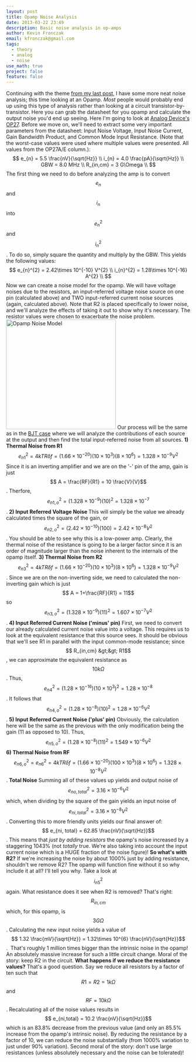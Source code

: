 ```yaml
---
layout: post
title: Opamp Noise Analysis
date: 2013-03-22 23:49
description: Basic noise analysis in op-amps
author: Kevin Fronczak
email: kfronczak@gmail.com
tags:
  - theory
  - analog
  - noise
use_math: true
project: false
feature: false
---
```


Continuing with the theme <a href="{{ site.baseurl }}/blog/circuit-noise-analysis/">from my last post</a>, I have some more neat noise analysis; this time looking at an Opamp. <em>Most</em> people would probably end up using this type of analysis rather than looking at a circuit transistor-by-transistor. Here you can grab the datasheet for you opamp and calculate the output noise you'd end up seeing. Here I'm going to look at <a href="http://www.analog.com/static/imported-files/data_sheets/OP27.pdf">Analog Device's OP27</a>.
Before we move on, we'll need to extract some very important parameters from the datasheet: Input Noise Voltage, Input Noise Current, Gain Bandwidth Product, and Common Mode Input Resistance. (Note that the worst-case values were used where multiple values were presented. All values from the OP27A/E column.):
$$
e_{n} = 5.5 \frac{nV}{\sqrt{Hz}} \\
i_{n} = 4.0 \frac{pA}{\sqrt{Hz}} \\
GBW = 8.0 MHz \\
R_{in,cm} = 3 G\Omega \\
$$
The first thing we need to do before analyzing the amp is to convert $$ e_{n}$$ and $$ i_{n}$$ into $$ e_{n}^{2}$$ and $$ i_{n}^2$$. To do so, simply square the quantity and multiply by the GBW. This yields the following values:
$$
e_{n}^{2} = 2.42\times 10^{-10} V^{2} \\
i_{n}^{2} = 1.28\times 10^{-16} A^{2} \\
$$
Now we can create a noise model for the opamp. We will have voltage noises due to the resistors, an input-referred voltage noise source on one pin (calculated above) and TWO input-referred current noise sources (again, calculated above). Note that R2 is placed specifically to lower noise, and we'll analyze the effects of taking it out to show why it's necessary. The resistor values were chosen to exacerbate the noise problem.
<a href="{{ site.baseurl }}{{ site.image_path }}/opamp_noise_model.png" target="_blank"><img class="aligncenter" alt="Opamp Noise Model" src="{{ site.baseurl }}{{ site.image_path }}/opamp_noise_model.png" height="300" /></a>
Our process will be the same as in the <a href="{{ site.baseurl }}/blogcircuit-noise-analysis/">BJT case</a> where we will analyze the contributions of each source at the output and then find the total input-referred noise from all sources.
<strong>1) Thermal Noise from R1</strong>
$$ e_{n1}^{2} = 4kTR\delta f = (1.66\times 10^{-20})(10\times 10^{3})(8\times 10^{6}) = 1.328 \times 10^{-9} V^{2}$$
Since it is an inverting amplifier and we are on the '-' pin of the amp, gain is just $$ A = \frac{RF}{R1} = 10 \frac{V}{V}$$. Therfore, $$ e_{n1,o}^{2} = (1.328 \times 10^{-9})(10)^{2} = 1.328 \times 10^{-7}$$.
<strong>2) Input Referred Voltage Noise </strong>
This will simply be the value we already calculated times the square of the gain, or $$ e_{n2,o}^{2} = (2.42\times 10^{-10})(100) = 2.42\times 10^{-8} V^{2}$$. You should be able to see why this is a low-power amp. Clearly, the thermal noise of the resistance is going to be a larger factor since it is an order of magnitude larger than the noise inherent to the internals of the opamp itself.
<strong>3) Thermal Noise from R2</strong>
$$ e_{n3}^{2} = 4kTR\delta f = (1.66\times 10^{-20})(10\times 10^{3})(8\times 10^{6}) = 1.328 \times 10^{-9} V^{2}$$. Since we are on the non-inverting side, we need to calculated the non-inverting gain which is just $$ A = 1+\frac{RF}{R1} = 11$$ so $$ e_{n3,o}^{2} = (1.328\times 10^{-9})(11)^{2} = 1.607 \times 10^{-7} V^{2}$$.
<strong>4) Input Referred Current Noise ('minus' pin)</strong>
First, we need to convert our already calculated current noise value into a voltage. This requires us to look at the equivalent resistance that this source sees. It should be obvious that we'll see R1 in parallel with the input common-mode resistance; since $$ R_{in,cm} &gt;&gt; R1$$, we can approximate the equivalent resistance as $$ 10k\Omega$$. Thus, $$ e_{n4}^{2} = (1.28\times 10^{-16})(10\times 10^{3})^{2} = 1.28 \times 10^{-8}$$. It follows that $$ e_{n4,o}^{2} = (1.28 \times 10^{-8})(10)^{2} = 1.28 \times 10^{-6} V^{2}$$.
<strong>5) Input Referred Current Noise ('plus' pin)</strong>
Obviously, the calculation here will be the same as the previous with the only modification being the gain (11 as opposed to 10). Thus, $$ e_{n5,o}^{2} = (1.28 \times 10^{-8})(11)^{2} = 1.549 \times 10^{-6} V^{2}$$
<strong>6) Thermal Noise from RF</strong>
$$ e_{n6,o}^{2} = e_{n6}^{2} = 4kTR\delta f = (1.66\times 10^{-20})(100\times 10^{3})(8\times 10^{6}) = 1.328 \times 10^{-8} V^{2}$$.
<strong>Total Noise</strong>
Summing all of these values up yields and output noise of $$ e_{no,total}^{2} = 3.16\times 10^{-6} V^{2}$$ which, when dividing by the square of the gain yields an input noise of $$ e_{ni,total}^{2} = 3.16 \times 10^{-8} V^{2}$$. Converting this to more friendly units yields our final answer of:
$$ e_{ni, total} = 62.85 \frac{nV}{\sqrt{Hz}}$$. This means that <em>just by adding resistors</em> the opamp's noise increased by a staggering 1043% (not <em>totally</em> true. We're also taking into account the input current noise which is a HUGE fraction of the noise figure)!
<strong>So what's with R2?</strong>
If we're increasing the noise by about 1000% just by adding resistance, shouldn't we remove R2? The opamp will function fine without it so why include it at all?
I'll tell you why.
Take a look at $$ i_{n5}^{2}$$ again. What resistance does it see when R2 is removed? That's right: $$ R_{in,cm}$$ which, for this opamp, is $$ 3 G\Omega$$. Calculating the new input noise yields a value of $$ 1.32 \frac{mV}{\sqrt{Hz}} = 1.32\times 10^{6} \frac{nV}{\sqrt{Hz}}$$.  That's roughly 1 million times bigger than the intrinsic noise in the opamp!  An absolutely massive increase for such a little circuit change.
Moral of the story: keep R2 in the circuit.
<strong>What happens if we reduce the resistance values?</strong>
That's a good question. Say we reduce all resistors by a factor of ten such that $$ R1 = R2 = 1k\Omega$$ and $$ RF = 10k\Omega$$. Recalculating all of the noise values results in $$ e_{ni,total} = 10.2 \frac{nV}{\sqrt{Hz}}$$ which is an 83.8% decrease from the previous value (and only an 85.5% increase from the opamp's intrinsic noise). By reducing the resistance by a factor of 10, we can reduce the noise substantially (from 1000% variation to just under 90% variation).
Second moral of the story: don't use large resistances (unless absolutely necessary and the noise can be tolerated)!
